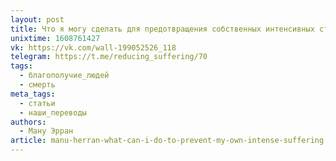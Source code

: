 ```yaml
---
layout: post
title: Что я могу сделать для предотвращения собственных интенсивных страданий?
unixtime: 1608761427
vk: https://vk.com/wall-199052526_118
telegram: https://t.me/reducing_suffering/70
tags:
  - благополучие_людей
  - смерть
meta_tags:
  - статьи
  - наши_переводы
authors:
  - Ману Эрран
article: manu-herran-what-can-i-do-to-prevent-my-own-intense-suffering
---
```

